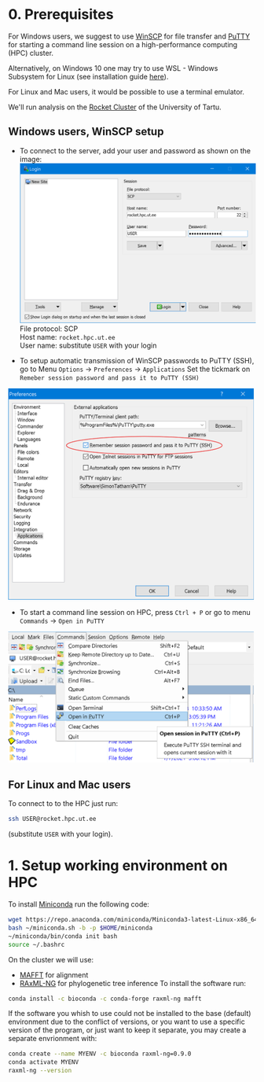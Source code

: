 # 0. Prerequisites

For Windows users, we suggest to use [WinSCP](https://winscp.net/eng/downloads.php) for file transfer and [PuTTY](https://winscp.net/eng/downloads.php#putty) for starting a command line session on a high-performance computing (HPC) cluster.

Alternatively, on Windows 10 one may try to use WSL - Windows Subsystem for Linux (see installation guide [here](https://docs.microsoft.com/en-us/windows/wsl/install-win10)).

For Linux and Mac users, it would be possible to use a terminal emulator.

We'll run analysis on the [Rocket Cluster](https://hpc.ut.ee/en/resources/rocket-cluster-en/) of the University of Tartu.

## Windows users, WinSCP setup

- To connect to the server, add your user and password as shown on the image:
<img src="img/WinSCP_HPC_credentials.png" width="500" title="WinSCP user" /><br/>
File protocol: SCP<br/>
Host name: `rocket.hpc.ut.ee`<br/>
User name: substitute `USER` with your login

- To setup automatic transmission of WinSCP passwords to PuTTY (SSH), go to Menu `Options` -> `Preferences` -> `Applications`
Set the tickmark on `Remeber session password and pass it to PuTTY (SSH)`
<img src="img/WinSCP_PuttyPassword.png" width="500" title="WinSCP sends session password to PuTTY" />

- To start a command line session on HPC, press `Ctrl + P` or go to menu `Commands` -> `Open in PuTTY`
<img src="img/WinSCP_RunPutty.png" width="500" title="Connect to HPC via SSH" />

## For Linux and Mac users

To connect to to the HPC just run:
```bash
ssh USER@rocket.hpc.ut.ee
```
(substitute `USER` with your login).

# 1. Setup working environment on HPC

To install [Miniconda](https://docs.conda.io/en/latest/index.html) run the following code:
```bash
wget https://repo.anaconda.com/miniconda/Miniconda3-latest-Linux-x86_64.sh -O ~/miniconda.sh
bash ~/miniconda.sh -b -p $HOME/miniconda
~/miniconda/bin/conda init bash
source ~/.bashrc
```


On the cluster we will use:
- [MAFFT](https://mafft.cbrc.jp/alignment/software/) for alignment
- [RAxML-NG](https://github.com/amkozlov/raxml-ng) for phylogenetic tree inference
To install the software run:
```bash
conda install -c bioconda -c conda-forge raxml-ng mafft
```


If the software you whish to use could not be installed to the base (default) environment due to the conflict of versions, or you want to use a specific version of the program, or just want to keep it separate, you may create a separate envrionment with:
```bash
conda create --name MYENV -c bioconda raxml-ng=0.9.0
conda activate MYENV
raxml-ng --version
```

